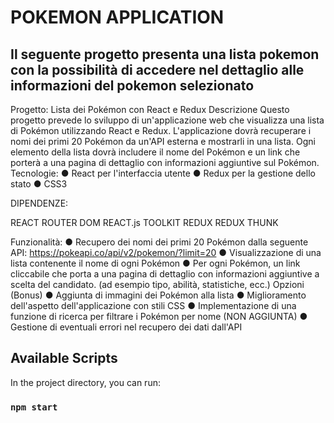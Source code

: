 # POKEMON APPLICATION

## Il seguente progetto presenta una lista pokemon con la possibilità di accedere nel dettaglio alle informazioni del pokemon selezionato

Progetto: Lista dei Pokémon con React e Redux
Descrizione
Questo progetto prevede lo sviluppo di un'applicazione web che visualizza una lista di Pokémon
utilizzando React e Redux. L'applicazione dovrà recuperare i nomi dei primi 20 Pokémon da
un'API esterna e mostrarli in una lista. Ogni elemento della lista dovrà includere il nome del
Pokémon e un link che porterà a una pagina di dettaglio con informazioni aggiuntive sul
Pokémon.
Tecnologie:
● React per l'interfaccia utente
● Redux per la gestione dello stato
● CSS3

DIPENDENZE:

REACT ROUTER DOM
REACT.js TOOLKIT
REDUX
REDUX THUNK

Funzionalità:
● Recupero dei nomi dei primi 20 Pokémon dalla seguente API:
https://pokeapi.co/api/v2/pokemon/?limit=20
● Visualizzazione di una lista contenente il nome di ogni Pokémon
● Per ogni Pokémon, un link cliccabile che porta a una pagina di dettaglio con informazioni
aggiuntive a scelta del candidato. (ad esempio tipo, abilità, statistiche, ecc.)
Opzioni (Bonus)
● Aggiunta di immagini dei Pokémon alla lista
● Miglioramento dell'aspetto dell'applicazione con stili CSS
● Implementazione di una funzione di ricerca per filtrare i Pokémon per nome (NON AGGIUNTA)
● Gestione di eventuali errori nel recupero dei dati dall'API

## Available Scripts

In the project directory, you can run:

### `npm start`
